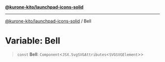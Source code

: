 [**@kurone-kito/launchpad-icons-solid**](../README.md)

***

[@kurone-kito/launchpad-icons-solid](../globals.md) / Bell

# Variable: Bell

> `const` **Bell**: `Component`\<`JSX.SvgSVGAttributes`\<`SVGSVGElement`\>\>
